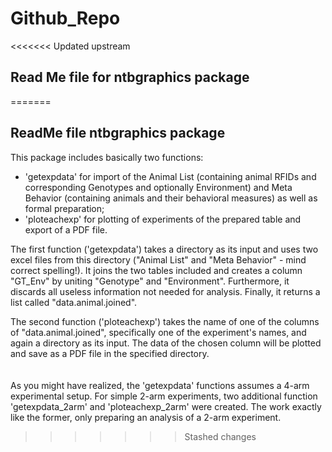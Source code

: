 # Github_Repo
 
<<<<<<< Updated upstream
## Read Me file for ntbgraphics package
=======
## ReadMe file ntbgraphics package

This package includes basically two functions:

  - 'getexpdata' for import of the Animal List (containing animal RFIDs and corresponding Genotypes and optionally Environment) and Meta Behavior (containing animals and their behavioral measures) as well as formal preparation;
  - 'ploteachexp' for plotting of experiments of the prepared table and export of a PDF file.
  
The first function ('getexpdata') takes a directory as its input and uses two excel files from this directory ("Animal List" and "Meta Behavior" - mind correct spelling!). It joins the two tables included and creates a column "GT_Env" by uniting "Genotype" and "Environment". Furthermore, it discards all useless information not needed for analysis. Finally, it returns a list called "data.animal.joined".

The second function ('ploteachexp') takes the name of one of the columns of "data.animal.joined", specifically one of the experiment's names, and again a directory as its input. The data of the chosen column will be plotted and save as a PDF file in the specified  directory.
\
\
\
As you might have realized, the 'getexpdata' functions assumes a 4-arm experimental setup. For simple 2-arm experiments, two additional function 'getexpdata_2arm' and 'ploteachexp_2arm' were created. The work exactly like the former, only preparing an analysis of a 2-arm experiment.
>>>>>>> Stashed changes
